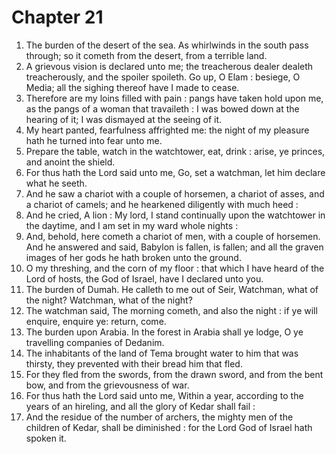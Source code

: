 # Chapter 21

1. The burden of the desert of the sea. As whirlwinds in the south pass through; so it cometh from the desert, from a terrible land.
2. A grievous vision is declared unto me; the treacherous dealer dealeth treacherously, and the spoiler spoileth. Go up, O Elam : besiege, O Media; all the sighing thereof have I made to cease.
3. Therefore are my loins filled with pain : pangs have taken hold upon me, as the pangs of a woman that travaileth : I was bowed down at the hearing of it; I was dismayed at the seeing of it.
4. My heart panted, fearfulness affrighted me: the night of my pleasure hath he turned into fear unto me.
5. Prepare the table, watch in the watchtower, eat, drink : arise, ye princes, and anoint the shield.
6. For thus hath the Lord said unto me, Go, set a watchman, let him declare what he seeth.
7. And he saw a chariot with a couple of horsemen, a chariot of asses, and a chariot of camels; and he hearkened diligently with much heed :
8. And he cried, A lion : My lord, I stand continually upon the watchtower in the daytime, and I am set in my ward whole nights :
9. And, behold, here cometh a chariot of men, with a couple of horsemen. And he answered and said, Babylon is fallen, is fallen; and all the graven images of her gods he hath broken unto the ground.
10. O my threshing, and the corn of my floor : that which I have heard of the Lord of hosts, the God of Israel, have I declared unto you.
11. The burden of Dumah. He calleth to me out of Seir, Watchman, what of the night? Watchman, what of the night?
12. The watchman said, The morning cometh, and also the night : if ye will enquire, enquire ye: return, come.
13. The burden upon Arabia. In the forest in Arabia shall ye lodge, O ye travelling companies of Dedanim.
14. The inhabitants of the land of Tema brought water to him that was thirsty, they prevented with their bread him that fled.
15. For they fled from the swords, from the drawn sword, and from the bent bow, and from the grievousness of war.
16. For thus hath the Lord said unto me, Within a year, according to the years of an hireling, and all the glory of Kedar shall fail :
17. And the residue of the number of archers, the mighty men of the children of Kedar, shall be diminished : for the Lord God of Israel hath spoken it.

